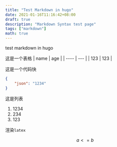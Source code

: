 ```yaml
---
title: "Test Markdown in hugo"
date: 2021-01-16T11:16:42+08:00
draft: true
description: "Markdown Syntax test page"
tags: ["markdown"]
math: true
---
```

test markdown in hugo
<!--more-->

 
这是一个表格
| name | age |
| ---- | --- |
| 123  | 123 |



这是一个代码快
```json
{
    "json": "1234"
}
```
这是列表
1. 1234
2. 234
3. 123


渲染`latex`

$$ a <= b $$